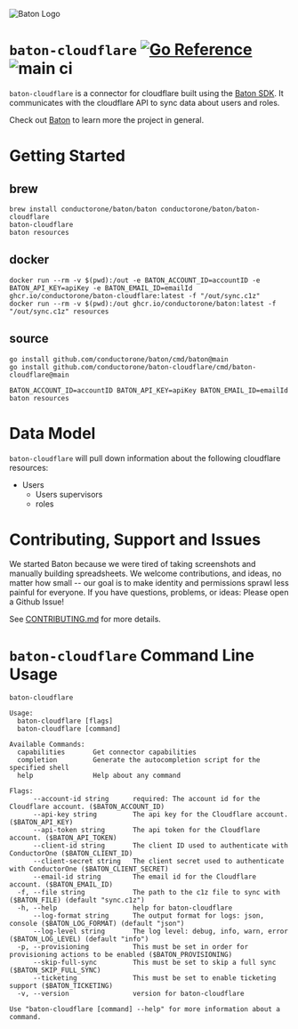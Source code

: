 ![Baton Logo](./docs/images/baton-logo.png)

# `baton-cloudflare` [![Go Reference](https://pkg.go.dev/badge/github.com/conductorone/baton-cloudflare.svg)](https://pkg.go.dev/github.com/conductorone/baton-cloudflare) ![main ci](https://github.com/conductorone/baton-cloudflare/actions/workflows/main.yaml/badge.svg)

`baton-cloudflare` is a connector for cloudflare built using the [Baton SDK](https://github.com/conductorone/baton-sdk). It communicates with the cloudflare API to sync data about users and roles.

Check out [Baton](https://github.com/conductorone/baton) to learn more the project in general.

# Getting Started

## brew

```
brew install conductorone/baton/baton conductorone/baton/baton-cloudflare
baton-cloudflare
baton resources
```

## docker

```
docker run --rm -v $(pwd):/out -e BATON_ACCOUNT_ID=accountID -e BATON_API_KEY=apiKey -e BATON_EMAIL_ID=emailId ghcr.io/conductorone/baton-cloudflare:latest -f "/out/sync.c1z"
docker run --rm -v $(pwd):/out ghcr.io/conductorone/baton:latest -f "/out/sync.c1z" resources
```

## source

```
go install github.com/conductorone/baton/cmd/baton@main
go install github.com/conductorone/baton-cloudflare/cmd/baton-cloudflare@main

BATON_ACCOUNT_ID=accountID BATON_API_KEY=apiKey BATON_EMAIL_ID=emailId
baton resources
```

# Data Model

`baton-cloudflare` will pull down information about the following cloudflare resources:
- Users
  - Users supervisors
  - roles

# Contributing, Support and Issues

We started Baton because we were tired of taking screenshots and manually building spreadsheets. We welcome contributions, and ideas, no matter how small -- our goal is to make identity and permissions sprawl less painful for everyone. If you have questions, problems, or ideas: Please open a Github Issue!

See [CONTRIBUTING.md](https://github.com/ConductorOne/baton/blob/main/CONTRIBUTING.md) for more details.

# `baton-cloudflare` Command Line Usage

```
baton-cloudflare

Usage:
  baton-cloudflare [flags]
  baton-cloudflare [command]

Available Commands:
  capabilities       Get connector capabilities
  completion         Generate the autocompletion script for the specified shell
  help               Help about any command

Flags:
      --account-id string      required: The account id for the Cloudflare account. ($BATON_ACCOUNT_ID)
      --api-key string         The api key for the Cloudflare account. ($BATON_API_KEY)
      --api-token string       The api token for the Cloudflare account. ($BATON_API_TOKEN)
      --client-id string       The client ID used to authenticate with ConductorOne ($BATON_CLIENT_ID)
      --client-secret string   The client secret used to authenticate with ConductorOne ($BATON_CLIENT_SECRET)
      --email-id string        The email id for the Cloudflare account. ($BATON_EMAIL_ID)
  -f, --file string            The path to the c1z file to sync with ($BATON_FILE) (default "sync.c1z")
  -h, --help                   help for baton-cloudflare
      --log-format string      The output format for logs: json, console ($BATON_LOG_FORMAT) (default "json")
      --log-level string       The log level: debug, info, warn, error ($BATON_LOG_LEVEL) (default "info")
  -p, --provisioning           This must be set in order for provisioning actions to be enabled ($BATON_PROVISIONING)
      --skip-full-sync         This must be set to skip a full sync ($BATON_SKIP_FULL_SYNC)
      --ticketing              This must be set to enable ticketing support ($BATON_TICKETING)
  -v, --version                version for baton-cloudflare

Use "baton-cloudflare [command] --help" for more information about a command.

```
